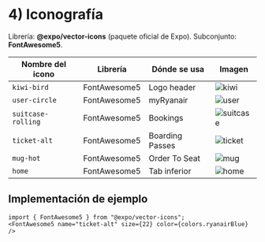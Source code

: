 
# 4) Iconografía

Librería: **@expo/vector-icons** (paquete oficial de Expo). Subconjunto: **FontAwesome5**.

| Nombre del icono | Librería        | Dónde se usa | Imagen |
|------------------|-----------------|--------------|--------|
| `kiwi-bird`      | FontAwesome5    | Logo header  | ![kiwi](../assets/images/icon-kiwi.png) |
| `user-circle`    | FontAwesome5    | myRyanair    | ![user](../assets/images/icon-user.png) |
| `suitcase-rolling` | FontAwesome5  | Bookings     | ![suitcase](../assets/images/icon-suitcase.png) |
| `ticket-alt`     | FontAwesome5    | Boarding Passes | ![ticket](../assets/images/icon-ticket.png) |
| `mug-hot`        | FontAwesome5    | Order To Seat | ![mug](../assets/images/icon-mug.png) |
| `home`           | FontAwesome5    | Tab inferior | ![home](../assets/images/icon-home.png) |

## Implementación de ejemplo
```tsx
import { FontAwesome5 } from "@expo/vector-icons";
<FontAwesome5 name="ticket-alt" size={22} color={colors.ryanairBlue} />
```
